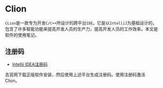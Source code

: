 # Clion

`CLion`是一款专为开发`C/C++`所设计的跨平台`IDE`。它是以`IntelliJ`为基础设计的，包含了许多智能功能来提高开发人员的生产力，提高开发人员的工作效率。本文是软件的使用笔记。

## 注册码

- [Intellij IDEA注册码](http://idea.lanyus.com/)

去官网下载正版软件安装，然后使用上述平台生成注册码。使用注册码激活Clion。